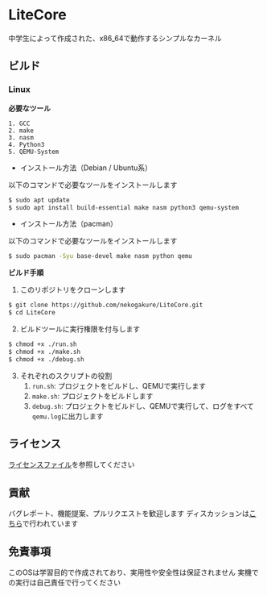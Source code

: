 # LiteCore
中学生によって作成された、x86_64で動作するシンプルなカーネル

## ビルド
### Linux
**必要なツール**

    1. GCC
    2. make
    3. nasm
    4. Python3
    5. QEMU-System

- インストール方法（Debian / Ubuntu系）

以下のコマンドで必要なツールをインストールします
```sh
$ sudo apt update
$ sudo apt install build-essential make nasm python3 qemu-system
```
- インストール方法（pacman）

以下のコマンドで必要なツールをインストールします
```sh
$ sudo pacman -Syu base-devel make nasm python qemu
```

**ビルド手順**
1. このリポジトリをクローンします
```sh
$ git clone https://github.com/nekogakure/LiteCore.git
$ cd LiteCore
```

2. ビルドツールに実行権限を付与します
```sh
$ chmod +x ./run.sh
$ chmod +x ./make.sh
$ chmod +x ./debug.sh
```
3. それぞれのスクリプトの役割
    1. `run.sh`: プロジェクトをビルドし、QEMUで実行します
    2. `make.sh`: プロジェクトをビルドします
    3. `debug.sh`: プロジェクトをビルドし、QEMUで実行して、ログをすべて`qemu.log`に出力します

## ライセンス
[ライセンスファイル](./LICENSE)を参照してください

## 貢献
バグレポート、機能提案、プルリクエストを歓迎します
ディスカッションは[こちら](https://github.com/nekogakure/LiteCore/discussions)で行われています

## 免責事項
このOSは学習目的で作成されており、実用性や安全性は保証されません
実機での実行は自己責任で行ってください